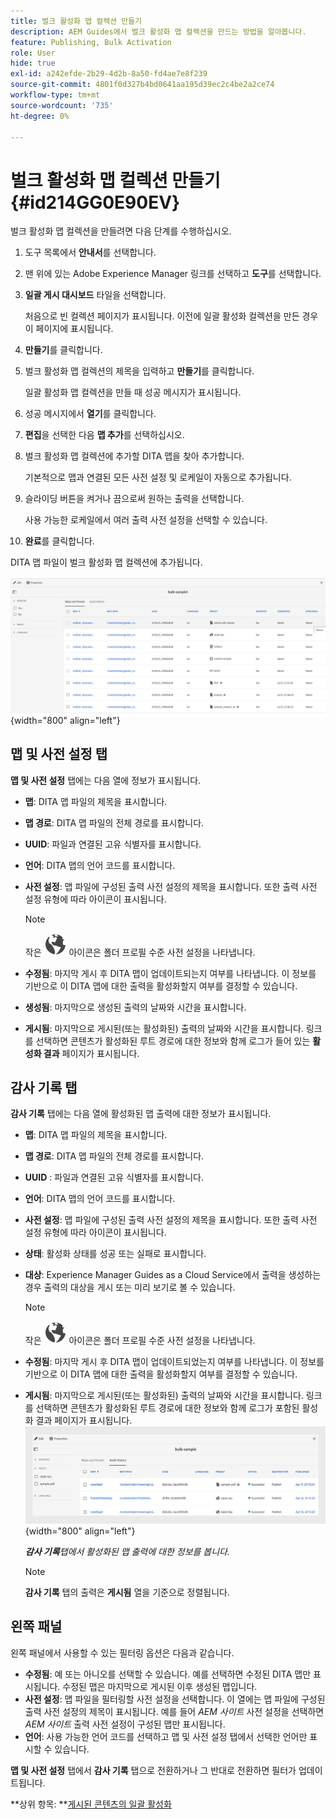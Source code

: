 ```yaml
---
title: 벌크 활성화 맵 컬렉션 만들기
description: AEM Guides에서 벌크 활성화 맵 컬렉션을 만드는 방법을 알아봅니다.
feature: Publishing, Bulk Activation
role: User
hide: true
exl-id: a242efde-2b29-4d2b-8a50-fd4ae7e8f239
source-git-commit: 4801f0d327b4bd0641aa195d39ec2c4be2a2ce74
workflow-type: tm+mt
source-wordcount: '735'
ht-degree: 0%

---
```


# 벌크 활성화 맵 컬렉션 만들기 {#id214GG0E90EV}

벌크 활성화 맵 컬렉션을 만들려면 다음 단계를 수행하십시오.

1. 도구 목록에서 **안내서**&#x200B;를 선택합니다.

1. 맨 위에 있는 Adobe Experience Manager 링크를 선택하고 **도구**&#x200B;를 선택합니다.

1. **일괄 게시 대시보드** 타일을 선택합니다.

   처음으로 빈 컬렉션 페이지가 표시됩니다. 이전에 일괄 활성화 컬렉션을 만든 경우 이 페이지에 표시됩니다.

1. **만들기**&#x200B;를 클릭합니다.

1. 벌크 활성화 맵 컬렉션의 제목을 입력하고 **만들기**&#x200B;를 클릭합니다.

   일괄 활성화 맵 컬렉션을 만들 때 성공 메시지가 표시됩니다.

1. 성공 메시지에서 **열기**&#x200B;를 클릭합니다.

1. **편집**&#x200B;을 선택한 다음 **맵 추가**&#x200B;를 선택하십시오.

1. 벌크 활성화 맵 컬렉션에 추가할 DITA 맵을 찾아 추가합니다.

   기본적으로 맵과 연결된 모든 사전 설정 및 로케일이 자동으로 추가됩니다.

1. 슬라이딩 버튼을 켜거나 끔으로써 원하는 출력을 선택합니다.

   사용 가능한 로케일에서 여러 출력 사전 설정을 선택할 수 있습니다.

1. **완료**&#x200B;를 클릭합니다.

DITA 맵 파일이 벌크 활성화 맵 컬렉션에 추가됩니다.

![이(가) 일괄 활성화 컬렉션을 만들었습니다](images/bulk-activation-collection-created.png){width="800" align="left"}

## 맵 및 사전 설정 탭

**맵 및 사전 설정** 탭에는 다음 열에 정보가 표시됩니다.

- **맵**: DITA 맵 파일의 제목을 표시합니다.
- **맵 경로**: DITA 맵 파일의 전체 경로를 표시합니다.

- **UUID**: 파일과 연결된 고유 식별자를 표시합니다.

- **언어**: DITA 맵의 언어 코드를 표시합니다.
- **사전 설정**: 맵 파일에 구성된 출력 사전 설정의 제목을 표시합니다. 또한 출력 사전 설정 유형에 따라 아이콘이 표시됩니다.

  >[!NOTE]
  >
  > 작은 ![](images/global-preset-icon.svg) 아이콘은 폴더 프로필 수준 사전 설정을 나타냅니다.

- **수정됨**: 마지막 게시 후 DITA 맵이 업데이트되는지 여부를 나타냅니다. 이 정보를 기반으로 이 DITA 맵에 대한 출력을 활성화할지 여부를 결정할 수 있습니다.
- **생성됨**: 마지막으로 생성된 출력의 날짜와 시간을 표시합니다.
- **게시됨**: 마지막으로 게시된(또는 활성화된) 출력의 날짜와 시간을 표시합니다. 링크를 선택하면 콘텐츠가 활성화된 루트 경로에 대한 정보와 함께 로그가 들어 있는 **활성화 결과** 페이지가 표시됩니다.

## 감사 기록 탭

**감사 기록** 탭에는 다음 열에 활성화된 맵 출력에 대한 정보가 표시됩니다.
- **맵**: DITA 맵 파일의 제목을 표시합니다.
- **맵 경로**: DITA 맵 파일의 전체 경로를 표시합니다.
- **UUID** : 파일과 연결된 고유 식별자를 표시합니다.
- **언어**: DITA 맵의 언어 코드를 표시합니다.
- **사전 설정**: 맵 파일에 구성된 출력 사전 설정의 제목을 표시합니다. 또한 출력 사전 설정 유형에 따라 아이콘이 표시됩니다.
- **상태**: 활성화 상태를 성공 또는 실패로 표시합니다.
- **대상**: Experience Manager Guides as a Cloud Service에서 출력을 생성하는 경우 출력의 대상을 게시 또는 미리 보기로 볼 수 있습니다.

  >[!NOTE]
  >
  > 작은 ![](images/global-preset-icon.svg) 아이콘은 폴더 프로필 수준 사전 설정을 나타냅니다.

- **수정됨**: 마지막 게시 후 DITA 맵이 업데이트되었는지 여부를 나타냅니다. 이 정보를 기반으로 이 DITA 맵에 대한 출력을 활성화할지 여부를 결정할 수 있습니다.
- **게시됨**: 마지막으로 게시된(또는 활성화된) 출력의 날짜와 시간을 표시합니다. 링크를 선택하면 콘텐츠가 활성화된 루트 경로에 대한 정보와 함께 로그가 포함된 활성화 결과 페이지가 표시됩니다.
  ![이(가) 일괄 활성화 컬렉션 감사 기록 탭을 만들었습니다](images/bulk-collection-audit-history.png){width="800" align="left"}

  ***감사 기록**탭에서 활성화된 맵 출력에 대한 정보를 봅니다.*


  >[!NOTE]
  >
  > **감사 기록** 탭의 출력은 **게시됨** 열을 기준으로 정렬됩니다.



## 왼쪽 패널

왼쪽 패널에서 사용할 수 있는 필터링 옵션은 다음과 같습니다.

- **수정됨**: 예 또는 아니오를 선택할 수 있습니다. 예를 선택하면 수정된 DITA 맵만 표시됩니다. 수정된 맵은 마지막으로 게시된 이후 생성된 맵입니다.
- **사전 설정**: 맵 파일을 필터링할 사전 설정을 선택합니다. 이 열에는 맵 파일에 구성된 출력 사전 설정의 제목이 표시됩니다. 예를 들어 *AEM 사이트* 사전 설정을 선택하면 *AEM 사이트* 출력 사전 설정이 구성된 맵만 표시됩니다.
- **언어**: 사용 가능한 언어 코드를 선택하고 맵 및 사전 설정 탭에서 선택한 언어만 표시할 수 있습니다.

**맵 및 사전 설정** 탭에서 **감사 기록** 탭으로 전환하거나 그 반대로 전환하면 필터가 업데이트됩니다.

**상위 항목: **[게시된 콘텐츠의 일괄 활성화](conf-bulk-activation.md)
